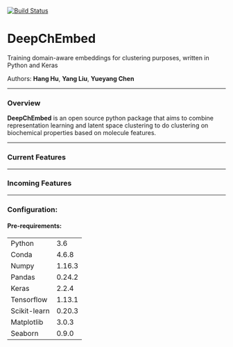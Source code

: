 [![Build Status](https://travis-ci.org/chembed/DeepChEmbed.svg?branch=master)](https://travis-ci.org/chembed/DeepChEmbed)

# DeepChEmbed
Training domain-aware embeddings for clustering purposes, written in Python and Keras  

Authors: **Hang Hu**, **Yang Liu**, **Yueyang Chen**

----

### Overview  

__DeepChEmbed__ is an open source python package that aims to combine representation learning and latent space clustering to do clustering on biochemical properties based on molecule features.

----

### Current Features  

----

### Incoming Features

----

### Configuration:

#### Pre-requirements:

<table>
  <tr>
    <td>Python</td>
    <td>3.6</td>
  </tr>
  <tr>
    <td>Conda</td>
    <td>4.6.8</td>
  </tr>
  <tr>
    <td>Numpy</td>
    <td>1.16.3</td>
  </tr>
  <tr>
    <td>Pandas</td>
    <td>0.24.2</td>
  </tr>
  <tr>
    <td>Keras</td>
    <td>2.2.4</td>
  </tr>
  <tr>
    <td>Tensorflow</td>
    <td>1.13.1</td>
  </tr>
  <tr>
    <td>Scikit-learn</td>
    <td>0.20.3</td>
  </tr>
  <tr>
    <td>Matplotlib</td>
    <td>3.0.3</td>
  </tr>
    <tr>
    <td>Seaborn</td>
    <td>0.9.0</td>
  </tr>
</table>
